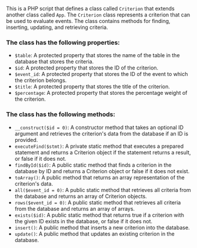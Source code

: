 This is a PHP script that defines a class called `Criterion` that extends another class called `App`. The `Criterion` class represents a criterion that can be used to evaluate events. The class contains methods for finding, inserting, updating, and retrieving criteria.

### The class has the following properties:

- `$table`: A protected property that stores the name of the table in the database that stores the criteria.  
- `$id`: A protected property that stores the ID of the criterion.  
- `$event_id`: A protected property that stores the ID of the event to which the criterion belongs.  
- `$title`: A protected property that stores the title of the criterion.
- `$percentage`: A protected property that stores the percentage weight of the criterion.

### The class has the following methods:

- `__construct($id = 0)`: A constructor method that takes an optional ID argument and retrieves the criterion's data from the database if an ID is provided.  
- `executeFind($stmt)`: A private static method that executes a prepared statement and returns a Criterion object if the statement returns a result, or false if it does not.  
- `findById($id)`: A public static method that finds a criterion in the database by ID and returns a Criterion object or false if it does not exist.
- `toArray()`: A public method that returns an array representation of the criterion's data.  
- `all($event_id = 0)`: A public static method that retrieves all criteria from the database and returns an array of Criterion objects.
- `rows($event_id = 0)`: A public static method that retrieves all criteria from the database and returns an array of arrays.  
- `exists($id)`: A public static method that returns true if a criterion with the given ID exists in the database, or false if it does not.  
- `insert()`: A public method that inserts a new criterion into the database.  
- `update()`: A public method that updates an existing criterion in the database.